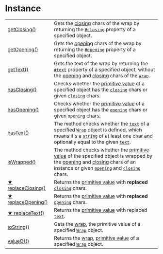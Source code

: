 # Instance

|                                         |                                                                                                                                                                                                                                                                                                                                                |
| --------------------------------------- | ---------------------------------------------------------------------------------------------------------------------------------------------------------------------------------------------------------------------------------------------------------------------------------------------------------------------------------------------- |
| [getClosing()](getclosing.md)           | Gets the [closing](../../../library/basic-concepts.md#closing) chars of the wrap by returning the [`#closing`](../../properties/closing.md) property of a specified object.                                                                                                                                                                    |
| [getOpening()](getopening.md)           | Gets the [opening](../../../library/basic-concepts.md#opening) chars of the wrap by returning the [`#opening`](../../properties/opening.md) property of a specified object.                                                                                                                                                                    |
| [getText()](gettext.md)                 | Gets the text of the wrap by returning the [`#text`](../../properties/text.md) property of a specified object, without the [opening](../../accessors/opening.md) and [closing](../../accessors/closing.md) chars of the [`Wrap`](../../overview.md).                                                                                           |
| [hasClosing()](hasclosing.md)           | Checks whether the [primitive value](valueof.md) of a specified object has the [`closing`](../../accessors/closing.md) chars or given [`closing`](hasclosing.md#closing-string) chars.                                                                                                                                                         |
| [hasOpening()](hasopening.md)           | Checks whether the [primitive value](valueof.md) of a specified object has the [`opening`](../../accessors/opening.md) chars or given [`opening`](../static/hasopening.md#opening-string) chars.                                                                                                                                               |
| [hasText()](hastext.md)                 | The method checks whether the [`text`](../../accessors/text.md) of a specified [`Wrap`](../../overview.md) object is defined, which means it's a [`string`](https://developer.mozilla.org/en-US/docs/Web/JavaScript/Reference/Global\_Objects/String) of at least one char and optionally equal to the given [`text`](hastext.md#text-string). |
| [isWrapped()](iswrapped.md)             | The method checks whether the [primitive value](valueof.md) of the specified object is wrapped by the [opening](../../accessors/opening.md) and [closing](../../accessors/closing.md) chars of an instance or given [`opening`](iswrapped.md#opening-string-this.-opening) and [`closing`](iswrapped.md#closing-string-this.-closing) chars.   |
| [★ replaceClosing()](replaceclosing.md) | Returns the [primitive value](valueof.md) with **replaced** [`closing`](../../accessors/closing.md) chars.                                                                                                                                                                                                                                     |
| [★ replaceOpening()](replaceopening.md) | Returns the [primitive value](valueof.md) with **replaced** [`opening`](../../accessors/opening.md) chars.                                                                                                                                                                                                                                     |
| [★ replaceText()](replacetext.md)       | Returns the [primitive value](valueof.md) with replaced [`text`](../../accessors/text.md).                                                                                                                                                                                                                                                     |
| [toString()](tostring.md)               | Gets the [wrap](../../../library/basic-concepts.md#wrap), the primitive value of a specified [`Wrap`](../../overview.md) object.                                                                                                                                                                                                               |
| [valueOf()](valueof.md)                 | Returns the [wrap](../../../library/basic-concepts.md#wrap), [primitive value](https://developer.mozilla.org/en-US/docs/Web/JavaScript/Reference/Global\_Objects/String/valueOf) of a specified [`Wrap`](../../overview.md) object.                                                                                                            |
